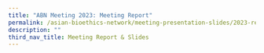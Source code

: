 ```yaml
---
title: "ABN Meeting 2023: Meeting Report"
permalink: /asian-bioethics-network/meeting-presentation-slides/2023-report/
description: ""
third_nav_title: Meeting Report & Slides
---
```

